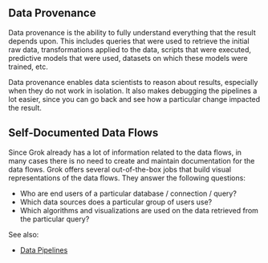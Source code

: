 <!-- TITLE: Data Provenance -->
<!-- SUBTITLE: -->

## Data Provenance

Data provenance is the ability to fully understand everything that the result depends upon. This
includes queries that were used to retrieve the initial raw data, transformations applied to the
data, scripts that were executed, predictive models that were used, datasets on which
these models were trained, etc. 

Data provenance enables data scientists to reason about results, especially when they do 
not work in isolation. It also makes debugging the pipelines a lot easier, since you can go back
and see how a particular change impacted the result.

## Self-Documented Data Flows

Since Grok already has a lot of information related to the data flows, in many cases there is no need 
to create and maintain documentation for the data flows. Grok offers several out-of-the-box 
jobs that build visual representations of the data flows. They answer the following questions:
* Who are end users of a particular database / connection / query?
* Which data sources does a particular group of users use?
* Which algorithms and visualizations are used on the data retrieved from the particular query? 

See also:
* [Data Pipelines](../entities/data-pipeline.md)
